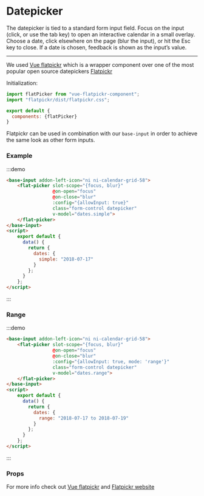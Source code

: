 # Datepicker

The datepicker is tied to a standard form input field. Focus on the input (click, or use the tab key) to open an interactive calendar in a small overlay. Choose a date, click elsewhere on the page (blur the input), or hit the Esc key to close. If a date is chosen, feedback is shown as the input’s value.

<hr>

We used [Vue flatpickr](https://github.com/ankurk91/vue-flatpickr-component) which is a wrapper component
over one of the most popular open source datepickers [Flatpickr](https://flatpickr.js.org/)

Initialization:

```js
import flatPicker from "vue-flatpickr-component";
import "flatpickr/dist/flatpickr.css";

export default {
  components: {flatPicker}
}
```


Flatpickr can be used in combination with our `base-input` in order to achieve the same look
as other form inputs.

### Example

:::demo
```html
<base-input addon-left-icon="ni ni-calendar-grid-58">
    <flat-picker slot-scope="{focus, blur}"
                 @on-open="focus"
                 @on-close="blur"
                 :config="{allowInput: true}"
                 class="form-control datepicker"
                 v-model="dates.simple">
    </flat-picker>
</base-input>
<script>
    export default {
      data() {
        return {
          dates: {
            simple: "2018-07-17"
          }
        };
      }
    };
</script>
```
:::

### Range

:::demo
```html
<base-input addon-left-icon="ni ni-calendar-grid-58">
    <flat-picker slot-scope="{focus, blur}"
                 @on-open="focus"
                 @on-close="blur"
                 :config="{allowInput: true, mode: 'range'}"
                 class="form-control datepicker"
                 v-model="dates.range">
    </flat-picker>
</base-input>
<script>
    export default {
      data() {
        return {
          dates: {
            range: "2018-07-17 to 2018-07-19"
          }
        };
      }
    };
</script>
```
:::


### Props

For more info check out [Vue flatpickr](https://github.com/ankurk91/vue-flatpickr-component)
and [Flatpickr website](https://flatpickr.js.org/)

<script>
export default {
  data() {
    return {
      dates: {
        simple: "2018-07-17",
        range: "2018-07-17 to 2018-07-19"
      }
    };
  }
};
</script>
